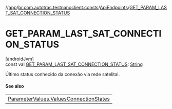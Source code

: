 //[app](../../../index.md)/[br.com.autotrac.testnanoclient.consts](../index.md)/[ApiEndpoints](index.md)/[GET_PARAM_LAST_SAT_CONNECTION_STATUS](-g-e-t_-p-a-r-a-m_-l-a-s-t_-s-a-t_-c-o-n-n-e-c-t-i-o-n_-s-t-a-t-u-s.md)

# GET_PARAM_LAST_SAT_CONNECTION_STATUS

[androidJvm]\
const val [GET_PARAM_LAST_SAT_CONNECTION_STATUS](-g-e-t_-p-a-r-a-m_-l-a-s-t_-s-a-t_-c-o-n-n-e-c-t-i-o-n_-s-t-a-t-u-s.md): [String](https://kotlinlang.org/api/latest/jvm/stdlib/kotlin/-string/index.html)

Último status conhecido da conexão via rede satelital.

#### See also

| |
|---|
| [ParameterValues.ValuesConnectionStates](../-parameter-values/-values-connection-states/index.md) |
